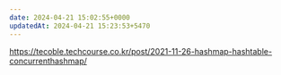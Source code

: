 ```yaml
---
date: 2024-04-21 15:02:55+0000
updatedAt: 2024-04-21 15:23:53+5470
---
```

https://tecoble.techcourse.co.kr/post/2021-11-26-hashmap-hashtable-concurrenthashmap/